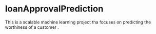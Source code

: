 # loanApprovalPrediction
This is a scalable machine learning project tha focuses on predicting the worthiness of a customer  .
